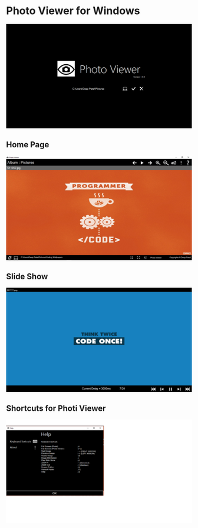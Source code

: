 # Photo Viewer for Windows
![HomePage](https://github.com/deeppatel234/Photo-Viewer/blob/master/ScreenShot/homepage.png)

## Home Page
![Main Page](https://github.com/deeppatel234/Photo-Viewer/blob/master/ScreenShot/mainpage.png)

## Slide Show 
![Slide Show](https://github.com/deeppatel234/Photo-Viewer/blob/master/ScreenShot/slideshow.png)

## Shortcuts for Photi Viewer
![Shortcuts](https://github.com/deeppatel234/Photo-Viewer/blob/master/ScreenShot/help.png)
